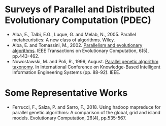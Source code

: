 # Surveys of Parallel and Distributed Evolutionary Computation (PDEC)

* Alba, E., Talbi, E.G., Luque, G. and Melab, N., 2005. Parallel metaheuristics: A new class of algorithms. Wiley.
* Alba, E. and Tomassini, M., 2002. [Parallelism and evolutionary algorithms](https://ieeexplore.ieee.org/abstract/document/1041554). IEEE Transactions on Evolutionary Computation, 6(5), pp.443-462.
* Nowostawski, M. and Poli, R., 1999, August. [Parallel genetic algorithm taxonomy](https://ieeexplore.ieee.org/abstract/document/820127). In International Conference on Knowledge-Based Intelligent Information Engineering Systems (pp. 88-92). IEEE.

# Some Representative Works

* Ferrucci, F., Salza, P. and Sarro, F., 2018. Using hadoop mapreduce for parallel genetic algorithms: A comparison of the global, grid and island models. Evolutionary Computation, 26(4), pp.535-567. 
